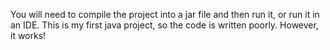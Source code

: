 You will need to compile the project into a jar file and then run it, or run it in an IDE. This is my first java project, so the code is written poorly. However, it works!
